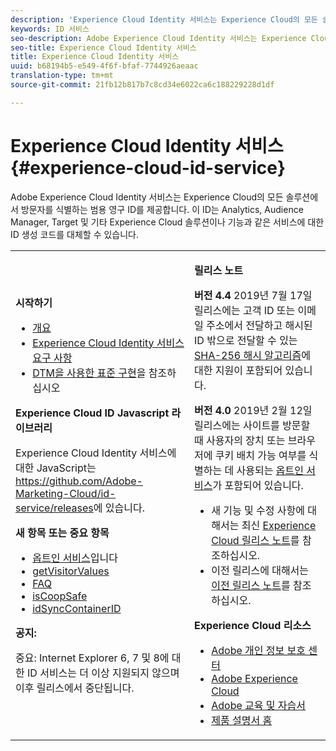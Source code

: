 ```yaml
---
description: 'Experience Cloud Identity 서비스는 Experience Cloud의 모든 솔루션에서 방문자를 식별하는 범용 영구 ID를 제공합니다. '
keywords: ID 서비스
seo-description: Adobe Experience Cloud Identity 서비스는 Experience Cloud의 모든 솔루션에서 방문자를 식별하는 범용 영구 ID를 제공합니다. 이 ID는 Analytics, Audience Manager, Target 및 기타 Experience Cloud 솔루션이나 기능과 같은 서비스에 대한 ID 생성 코드를 대체할 수 있습니다.
seo-title: Experience Cloud Identity 서비스
title: Experience Cloud Identity 서비스
uuid: b68194b5-e549-4f6f-bfaf-7744926aeaac
translation-type: tm+mt
source-git-commit: 21fb12b817b7c8cd34e6022ca6c188229228d1df

---
```



# Experience Cloud Identity 서비스 {#experience-cloud-id-service}

Adobe Experience Cloud Identity 서비스는 Experience Cloud의 모든 솔루션에서 방문자를 식별하는 범용 영구 ID를 제공합니다. 이 ID는 Analytics, Audience Manager, Target 및 기타 Experience Cloud 솔루션이나 기능과 같은 서비스에 대한 ID 생성 코드를 대체할 수 있습니다.

<table id="table_5E612F746A704FE095B809A013EE977F" class="simpletable"> 
 <tbody> 
  <tr> 
   <td colname="col1"> <p> <b>시작하기</b> </p> <p> 
     <ul id="ul_D5EC6A54A03F4AB595B588116A7C1296"> 
      <li id="li_845F6DE25A1241439BCDCBC00459D7EB"> <a href="introduction/overview.md" format="dita" scope="local"> 개요 </a> </li> 
      <li id="li_47F399E1D4AF4F08BD647DF01A423BA7"> <a href="reference/requirements.md" format="dita" scope="local">Experience Cloud Identity 서비스 요구 사항</a> </li> 
      <li id="li_CBEEE79B45644F28A52B58DDF23DAD4F"> <a href="implementation-guides/standard.md#concept-89cd0199a9634fc48644f2d61e3d2445" format="dita" scope="local"> DTM을 사용한 표준 구현</a>을 참조하십시오  </li> 
     </ul> </p> <p><b>Experience Cloud ID Javascript 라이브러리</b> </p> <p>Experience Cloud Identity 서비스에 대한 JavaScript는 <a href="https://github.com/Adobe-Marketing-Cloud/id-service/releases" format="https" scope="external">https://github.com/Adobe-Marketing-Cloud/id-service/releases</a>에 있습니다. </p> <p> <b>새 항목 또는 중요 항목</b> </p> <p> 
     <ul id="ul_B0A25B6827734D55BB1E20D12334AC21"> 
      <li id="li_A66924F4948F4A5ABA545A89A28A6F6A"><a href="implementation-guides/opt-in-service/optin-overview.md#concept-f9b5db0d27a245fbadd3e19162319360" format="dita" scope="local"> 옵트인 서비스</a>입니다 </li> 
      <li id="li_92D49CB788AD478EA74BCF5328CB9A14"> <a href="library/get-set/getvisitorvalues.md#reference-b8c9e17c170c4291829a792df46ce279" format="dita" scope="local"> getVisitorValues </a> </li> 
      <li id="li_9E512C6DD15C46C3ABD06ACD60D97E4A"> <a href="faq-intro/faq-intro.md" format="dita" scope="local"> FAQ </a> </li> 
      <li id="li_B28082F3D075413D89E5AFB718657E17"> <a href="library/function-vars/coopsafe.md#reference-7fbed36f38a048d1a5883c53d430ddf4" format="dita" scope="local"> isCoopSafe </a> </li> 
      <li id="li_7744A4898EA542B9BF009D2066810050"> <a href="library/function-vars/idsyncontainerid.md#reference-5cfbed2240fa4def90f535f017a36015" format="dita" scope="local"> idSyncContainerID </a> </li> 
     </ul> </p> 
    <draft-comment> 
     <p> <b>공지:</b> </p> 
     <p> <p>중요: Internet Explorer 6, 7 및 8에 대한 ID 서비스는 더 이상 지원되지 않으며 이후 릴리스에서 중단됩니다. </p> </p> 
    </draft-comment> </td> 
   <td colname="col2"> <p> <b>릴리스 노트</b> </p> <p><b>버전 4.4</b> 2019년 7월 17일 릴리스에는 고객 ID 또는 이메일 주소에서 전달하고 해시된 ID 밖으로 전달할 수 있는 <a href="reference/hashing-support.md" format="dita" scope="local">SHA-256 해시 알고리즘</a>에 대한 지원이 포함되어 있습니다.</p><p><b>버전 4.0</b> 2019년 2월 12일 릴리스에는 사이트를 방문할 때 사용자의 장치 또는 브라우저에 쿠키 배치 가능 여부를 식별하는 데 사용되는 <a href="implementation-guides/opt-in-service/optin-overview.md#concept-f9b5db0d27a245fbadd3e19162319360" format="dita" scope="local">옵트인 서비스</a>가 포함되어 있습니다. </p> <p> 
     <ul id="ul_4F06F170F214492780C7D25A069F799F"> 
      <li id="li_45A7CD556FE44F4DAB035C736A058F36"> 새 기능 및 수정 사항에 대해서는 최신 <a href="https://marketing.adobe.com/resources/help/en_US/whatsnew/" format="https" scope="external">Experience Cloud 릴리스 노트</a>를 참조하십시오. </li> 
      <li id="li_10CC4FBFEFC947CA9AD15F52D9715257">이전 릴리스에 대해서는 <a href="https://marketing-stage.adobe.com/resources/help/en_US/whatsnew/c_legacy_releases.html" format="html" scope="external">이전 릴리스 노트</a>를 참조하십시오. </li> 
     </ul> </p> <p> <b>Experience Cloud 리소스</b> </p> <p> 
     <ul id="ul_E30EC96BDC624B5591F0470D430B7F41"> 
      <li id="li_F3A5CCFAE0F247CEB41A03CA8E03106B"> <a href="http://www.adobe.com/privacy.html" format="http" scope="external"> Adobe 개인 정보 보호 센터</a> </li> 
      <li id="li_A54C1EB170EA4B8FA6A81B90AB0C39DD"> <a href="http://www.adobe.com/marketing-cloud.html" scope="external" format="http"> Adobe Experience Cloud</a> </li> 
      <li id="li_1938F7044F544481A6CC0F45CC22B80A"> <a href="http://helpx.adobe.com/learning.html?promoid=KAUDK" scope="external" format="http"> Adobe 교육 및 자습서</a> </li> 
      <li id="li_C71459E0D1464C05B8B9387C43541F17"> <a href="https://marketing.adobe.com/resources/help/en_US/home/index.html" scope="external" format="https"> 제품 설명서 홈</a> </li> 
     </ul> </p> </td> 
  </tr> 
 </tbody> 
</table>


